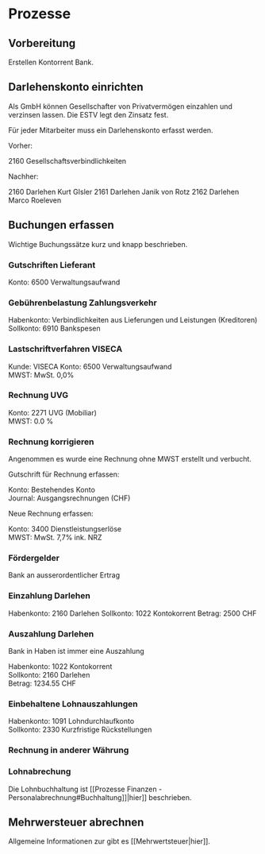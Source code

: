 # Prozesse
## Vorbereitung

Erstellen Kontorrent Bank.

## Darlehenskonto einrichten

Als GmbH können Gesellschafter von Privatvermögen einzahlen und verzinsen lassen. Die ESTV legt den Zinsatz fest.

Für jeder Mitarbeiter muss ein Darlehenskonto erfasst werden.

Vorher:

2160 Gesellschaftsverbindlichkeiten

Nachher:

2160 Darlehen Kurt GIsler
2161 Darlehen Janik von Rotz
2162 Darlehen Marco Roeleven

## Buchungen erfassen

Wichtige Buchungssätze kurz und knapp beschrieben.

### Gutschriften Lieferant

Konto: 6500 Verwaltungsaufwand

### Gebührenbelastung Zahlungsverkehr

Habenkonto: Verbindlichkeiten aus Lieferungen und Leistungen (Kreditoren)	
Sollkonto: 6910 Bankspesen

### Lastschriftverfahren VISECA

Kunde: VISECA
Konto: 6500 Verwaltungsaufwand  
MWST: MwSt. 0,0%  

### Rechnung UVG

Konto: 2271 UVG (Mobiliar)  
MWST: 0.0 %

### Rechnung korrigieren

Angenommen es wurde eine Rechnung ohne MWST erstellt und verbucht.

Gutschrift für Rechnung erfassen:

Konto: Bestehendes Konto  
Journal: Ausgangsrechnungen (CHF)

Neue Rechnung erfassen:

Konto: 3400 Dienstleistungserlöse  
MWST: MwSt. 7,7% ink. NRZ

### Fördergelder

Bank an ausserordentlicher Ertrag

### Einzahlung Darlehen

Habenkonto: 2160 Darlehen
Sollkonto: 1022 Kontokorrent
Betrag: 2500 CHF  

### Auszahlung Darlehen

Bank in Haben ist immer eine Auszahlung

Habenkonto: 1022 Kontokorrent  
Sollkonto: 2160 Darlehen  
Betrag: 1234.55 CHF  

### Einbehaltene Lohnauszahlungen

Habenkonto: 1091 Lohndurchlaufkonto  
Sollkonto: 2330 Kurzfristige Rückstellungen  

### Rechnung in anderer Währung

### Lohnabrechung

Die Lohnbuchhaltung ist [[Prozesse Finanzen - Personalabrechnung#Buchhaltung]]|hier]] beschrieben.

## Mehrwersteuer abrechnen

Allgemeine Informationen zur gibt es [[Mehrwertsteuer|hier]].
